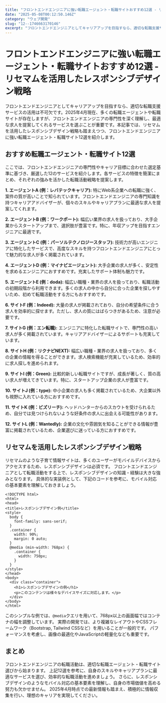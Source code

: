 ```yaml
---
title: "フロントエンドエンジニアに強い転職エージェント・転職サイトおすすめ12選 - リセマムを活用したレスポンシブデザイン戦略"
date: "2025-05-08T00:12:50.146Z"
category: "ウェブ開発"
slug: "12--1746663170146"
excerpt: "フロントエンドエンジニアとしてキャリアアップを目指すなら、適切な転職支援サービスの活用は不可欠です。2025年4月現在、多くの転職エージェントや転職サイトが存在しますが、フロントエンドエンジニアの専門性を深く理解し、最適な求人を提案してくれるサービスを選ぶことが重要です。本記事では、リセマムを活用し..."
---
```


# フロントエンドエンジニアに強い転職エージェント・転職サイトおすすめ12選 - リセマムを活用したレスポンシブデザイン戦略

フロントエンドエンジニアとしてキャリアアップを目指すなら、適切な転職支援サービスの活用は不可欠です。2025年4月現在、多くの転職エージェントや転職サイトが存在しますが、フロントエンドエンジニアの専門性を深く理解し、最適な求人を提案してくれるサービスを選ぶことが重要です。本記事では、リセマムを活用したレスポンシブデザイン戦略も踏まえつつ、フロントエンドエンジニアに強い転職エージェント・転職サイト12選を紹介します。


## おすすめ転職エージェント・転職サイト12選

ここでは、フロントエンドエンジニアの専門性やキャリア目標に合わせた選定基準に基づき、厳選した12のサービスを紹介します。各サービスの特徴を簡潔にまとめ、それぞれの強みを活かした転職活動戦略を提案します。

**1. エージェントA (例：レバテックキャリア):** 特にWeb系企業への転職に強く、案件の質が高いことで知られています。フロントエンドエンジニアの専門知識を持つキャリアアドバイザーが、個々のスキルやキャリアプランに最適な求人を提案してくれます。

**2. エージェントB (例：ワークポート):** 幅広い業界の求人を扱っており、大手企業からスタートアップまで、選択肢が豊富です。特に、年収アップを目指すエンジニアに最適です。

**3. エージェントC (例：パーソルテクノロジースタッフ):** 技術力が高いエンジニアに特化したサービスで、高度なスキルを持つフロントエンドエンジニアにとって魅力的な求人が多く掲載されています。

**4. エージェントD (例：マイナビエージェント):** 大手企業の求人が多く、安定性を求めるエンジニアにおすすめです。充実したサポート体制も魅力です。

**5. エージェントE (例：doda):** 幅広い職種・業界の求人を扱っており、転職活動の初期段階から利用できます。多くの求人の中から自分に合った企業を探しやすいため、初めて転職活動をする方にもおすすめです。


**6. サイトF (例：Indeed):** 大量の求人が掲載されており、自分の希望条件に合う求人を効率的に探せます。ただし、求人の質にはばらつきがあるため、注意が必要です。

**7. サイトG (例：エン転職):** エンジニアに特化した転職サイトで、専門性の高い求人が多く掲載されています。キャリアアドバイザーによるサポートも充実しています。

**8. サイトH (例：リクナビNEXT):** 幅広い職種・業界の求人を扱っており、多くの企業の情報を得ることができます。求人検索機能が充実しているため、効率的に求人探しを進められます。

**9. サイトI (例：Green):**  比較的新しい転職サイトですが、成長が著しく、質の高い求人が増えてきています。特に、スタートアップ企業の求人が豊富です。

**10. サイトJ (例：type):**  中小企業の求人も多く掲載されているため、大企業以外も視野に入れている方におすすめです。

**11. サイトK (例：ビズリーチ):** ヘッドハンターからのスカウトを受けられるため、自分では見つけられないような好条件の求人に出会える可能性があります。

**12. サイトL (例：Wantedly):** 企業の文化や雰囲気を知ることができる情報が豊富に掲載されているため、企業選びに迷っている方におすすめです。


## リセマムを活用したレスポンシブデザイン戦略

リセマムのような子育て情報サイトは、多くのユーザーがモバイルデバイスからアクセスするため、レスポンシブデザインは必須です。  フロントエンドエンジニアとして転職活動をする上で、レスポンシブデザインの知識・経験は大きな強みとなります。  具体的な実装例として、下記のコードを参考に、モバイル対応の基本要素を理解しておきましょう。

```
<!DOCTYPE html>
<html>
<head>
<title>レスポンシブデザイン例</title>
<style>
  body {
    font-family: sans-serif;
  }
  .container {
    width: 90%;
    margin: 0 auto;
  }
  @media (min-width: 768px) {
    .container {
      width: 750px;
    }
  }
</style>
</head>
<body>
  <div class="container">
    <h1>レスポンシブデザインの例</h1>
    <p>このコンテンツは様々なデバイスサイズに対応します。</p>
  </div>
</body>
</html>
```

このシンプルな例では、`@media`クエリを用いて、768px以上の画面幅ではコンテナの幅を調整しています。  実際の開発では、より複雑なレイアウトやCSSフレームワーク（Bootstrap, Tailwind CSSなど）を用いることが一般的です。  パフォーマンスを考慮し、画像の最適化やJavaScriptの軽量化なども重要です。


## まとめ

フロントエンドエンジニアの転職活動は、適切な転職エージェント・転職サイト選びから始まります。  上記12選を参考に、自身のスキルやキャリアプランに最適なサービスを選び、効率的な転職活動を進めましょう。  さらに、レスポンシブデザインのようなモバイル対応の基本要素を理解し、自身の市場価値を高める努力も欠かせません。  2025年4月時点での最新情報も踏まえ、積極的に情報収集を行い、理想のキャリアを実現してください。
